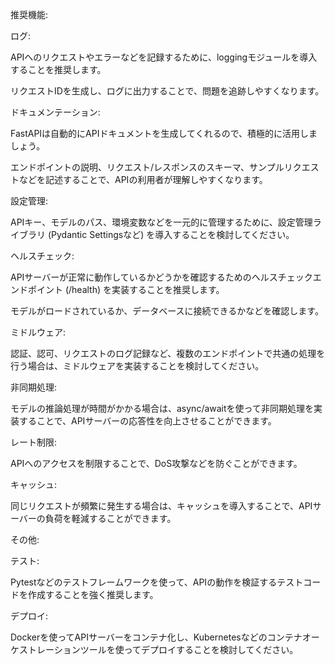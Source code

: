 推奨機能:

ログ:

APIへのリクエストやエラーなどを記録するために、loggingモジュールを導入することを推奨します。

リクエストIDを生成し、ログに出力することで、問題を追跡しやすくなります。

ドキュメンテーション:

FastAPIは自動的にAPIドキュメントを生成してくれるので、積極的に活用しましょう。

エンドポイントの説明、リクエスト/レスポンスのスキーマ、サンプルリクエストなどを記述することで、APIの利用者が理解しやすくなります。

設定管理:

APIキー、モデルのパス、環境変数などを一元的に管理するために、設定管理ライブラリ (Pydantic Settingsなど) を導入することを検討してください。

ヘルスチェック:

APIサーバーが正常に動作しているかどうかを確認するためのヘルスチェックエンドポイント (/health) を実装することを推奨します。

モデルがロードされているか、データベースに接続できるかなどを確認します。

ミドルウェア:

認証、認可、リクエストのログ記録など、複数のエンドポイントで共通の処理を行う場合は、ミドルウェアを実装することを検討してください。

非同期処理:

モデルの推論処理が時間がかかる場合は、async/awaitを使って非同期処理を実装することで、APIサーバーの応答性を向上させることができます。

レート制限:

APIへのアクセスを制限することで、DoS攻撃などを防ぐことができます。

キャッシュ:

同じリクエストが頻繁に発生する場合は、キャッシュを導入することで、APIサーバーの負荷を軽減することができます。

その他:

テスト:

Pytestなどのテストフレームワークを使って、APIの動作を検証するテストコードを作成することを強く推奨します。

デプロイ:

Dockerを使ってAPIサーバーをコンテナ化し、Kubernetesなどのコンテナオーケストレーションツールを使ってデプロイすることを検討してください。
